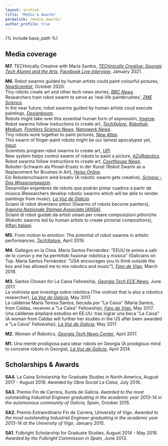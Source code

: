 ```yaml
---
layout: archive
title: "Media & Awards"
permalink: /media_awards/
author_profile: true
---
```


{% include base_path %}

Media coverage
---

**M7.** TECHnically Creative with María Santos, [*TECHnically Creative: Georgia Tech Alumni and the Arts*](https://arts.gatech.edu/content/technically-creative-maria-santos), [*Facebook Live interview*](https://www.facebook.com/35150423420/videos/466836774335370), January 2021.

**M6.** Robot swarms guided by human artists could paint colourful pictures, [*NewScientist*](https://www.newscientist.com/article/2256803-robot-swarms-guided-by-human-artists-could-paint-colourful-pictures/), October 2020.\
Tiny robots create art and other tech news stories, [*BBC News*](https://www.bbc.com/news/av/technology-54451402).\
Researchers train robot swarm to serve as ‘real-life paintbrushes’, [*ZME Science*](https://www.zmescience.com/other/art-other/robot-swarm-make-art-16102020/).\
In the near future, robot swarms guided by human artists coud execute paintings, [*Designboom*](https://www.designboom.com/technology/watch-robot-swarms-guided-by-human-artists-paint-colorful-pictures-10-19-2020/).\
Robots might take over this essential human form of expression, [*Inverse*](https://www.inverse.com/innovation/automated-art-exhibition).\
Robot swarms follow instructions to create art, [*TechXplore*](https://techxplore.com/news/2020-10-robot-swarms-art.html), [*Robohub*](https://robohub.org/robot-swarms-follow-instructions-to-create-art/), [*Medium*](https://corzamacentlund.medium.com/robot-swarms-follow-instructions-to-create-art-7c92364ec72b), [*Frontiers Science News*](https://blog.frontiersin.org/2020/10/14/robotics-ai-collaborative-robot-swarm-creates-art-painting/), [*Nanowerk News*](https://www.nanowerk.com/news2/robotics/newsid=56383.php).\
Tiny robots work together to paint pictures, [*New Atlas*](https://newatlas.com/robotics/swarm-robotics-paint-pictures/).\
This swarm of finger-paint robots might be our lamest apocalypse yet, [*Input*](https://www.inputmag.com/culture/a-swarm-of-finger-paint-robots-might-be-our-lamest-apocalypse-yet).\
Scientists program robot swarms to create art, [*UPI*](https://www.upi.com/Science_News/2020/10/14/Scientists-program-robot-swarms-to-create-art/2151602707477/).\
New system helps control swarm of robots to paint a picture, [*AZoRobotics*](https://www.azorobotics.com/News.aspx?newsID=11703).\
Robot swarms follow instructions to create art, [*Courthouse News*](https://www.courthousenews.com/robot-swarms-follow-instructions-to-create-art/).\
Roboter-Schwarm als Pinsel-Ersatz in der Kunst (Robot Swarm as a Replacement for Brushes in Art), [*Heise Online*](https://www.heise.de/news/Roboter-Schwarm-als-Pinsel-Ersatz-in-der-Kunst-4930506.html).\
Ein Roboterschwarm wird kreativ (A robotic swarm gets creative), [*Scinexx - Das Wissensmagazin*](https://www.scinexx.de/news/technik/ein-roboterschwarm-wird-kreativ/).\
Desarrollan enjambres de robots que podrán pintar cuadros a partir de música (Researchers develop robotic swarms which will be able to render paintings from music), [*La Voz de Galicia*](https://www.lavozdegalicia.es/noticia/pontevedra/pontevedra/2020/10/22/desarrollan-enjambres-robots-podran-pintar-cuadros-partir-musica/00031603369024487201718.htm).\
Sciami di robot diventano pittori (Swarms of robots become painters), [*Agenzia Nazionale Stampa Associata (ANSA)*](https://www.ansa.it/canale_scienza_tecnica/notizie/scienza_arte/2020/10/16/sciami-di-robot-diventano-pittori-_7254828d-7599-41d4-a283-22318187dcad.html).\
Sciami di robot guidati da artisti umani per creare composizioni pittoriche (Robotic swarms led by human artists to create pictorial compositions), [Affari Italiani](https://www.affaritaliani.it/blog/uomo-robot/sciami-di-robot-guidati-da-artisti-umani-per-creare-composizioni-pittoriche-701360.html).

**M5.** From motion to emotion: The potential of robot swarms in artistic performances, [*TechXplore*](https://techxplore.com/news/2019-04-motion-emotion-potential-robot-swarms.html), April 2019.

**M4.** Gallegos en la Cima. María Santos Fernández: ”EEUU te anima a salir de lo común y me ha permitido fusionar robótica y música” (Galicians on Top. María Santos Fernández: ”USA encourages you to think outside the box and has allowed me to mix robotics and music”), [*Faro de Vigo*](https://www.farodevigo.es/sociedad/2018/03/04/ee-uu-anima-salir-comun/1848643.html), March 2018.

**M3.** Santos Chosen for La Caixa Fellowship, [*Georgia Tech ECE News*](https://www.ece.gatech.edu/news/592604/santos-chosen-la-caixa-fellowship), June 2017.\
La violinista que investiga sobre robótica (The violinist that is also a robotics researcher), [*La Voz de Galicia*](https://www.lavozdegalicia.es/noticia/pontevedra/2017/06/06/violinista-investiga-sobre-robotica/0003_201706P6C12991.htm), May 2017.\
La caldense María Teresa Santos, becada por "La Caixa" (María Santos, from Caldas, receives a "La Caixa" Fellowship), [*Faro de Vigo*](https://galego.farodevigo.es/portada-pontevedra/2017/06/02/caldense-maria-teresa-santos-becada/1691050.html), May 2017.\
Una caldense ampliará estudios en EE.UU. tras lograr una beca "La Caixa" (A woman from Caldas will further her studies in the US after been awarded a "La Caixa" Fellowship), [*La Voz de Galicia*](https://www.lavozdegalicia.es/noticia/pontevedra/2017/05/25/caldense-ampliara-estudios-eeuu-tras-lograr-beca-caixa/0003_201705P25C6993.htm), May 2017.

**M2.** Women of Robotics, [*Georgia Tech News Center*](https://www.news.gatech.edu/features/women-robotics), April 2017.

**M1.** Una mente prodigiosa para idear robots en Georgia (A prodigious mind to conceive robots in Georgia), [*La Voz de Galicia*](https://www.lavozdegalicia.es/noticia/firmas/2014/04/05/mente-prodigiosa-idear-robots-georgiael-instituto-tdah-viste-gala-pontevedra/0003_201404P5C12991.htm), April 2014.


Scholarships & Awards
---

**SA4.** La Caixa Scholarship for Graduate Studies in North-America, August 2017 - August 2019. _Awarded by Obra Social La Caixa_, July 2016.

**SA3.** Premio Fin de Carrera, Xunta de Galicia. _Awarded to the most outstanding Industrial Engineer graduating in the academic year 2013-14 in the automonous community of Galicia, Spain_, October 2015.

**SA2.** Premio Extraordinario Fin de Carrera, University of Vigo. _Awarded to the most outstanding Industrial Engineer graduating in the academic year 2013-14 at the University of Vigo_, January 2015.

**SA1.** Fulbright Scholarship for Graduate Studies, August 2014 - May 2016. _Awarded by the Fulbright Commission in Spain_, June 2013.
